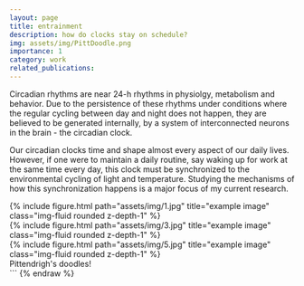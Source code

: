 ```yaml
---
layout: page
title: entrainment
description: how do clocks stay on schedule?
img: assets/img/PittDoodle.png
importance: 1
category: work
related_publications: 
---
```


Circadian rhythms are near 24-h rhythms in physiolgy, metabolism and behavior. Due to the persistence of these rhythms under conditions where the regular cycling between day and night does not happen, they are believed to be generated internally, by a system of interconnected neurons in the brain - the circadian clock.

Our circadian clocks time and shape almost every aspect of our daily lives. However, if one were to maintain a daily routine, say waking up for work at the same time every day, this clock must be synchronized to the environmental cycling of light and temperature. Studying the mechanisms of how this synchronization happens is a major focus of my current research.

<div class="row">
    <div class="col-sm mt-3 mt-md-0">
        {% include figure.html path="assets/img/1.jpg" title="example image" class="img-fluid rounded z-depth-1" %}
    </div>
    <div class="col-sm mt-3 mt-md-0">
        {% include figure.html path="assets/img/3.jpg" title="example image" class="img-fluid rounded z-depth-1" %}
    </div>
    <div class="col-sm mt-3 mt-md-0">
        {% include figure.html path="assets/img/5.jpg" title="example image" class="img-fluid rounded z-depth-1" %}
    </div>
</div>
<div class="caption">
    Pittendrigh's doodles!
</div>
```
{% endraw %}
